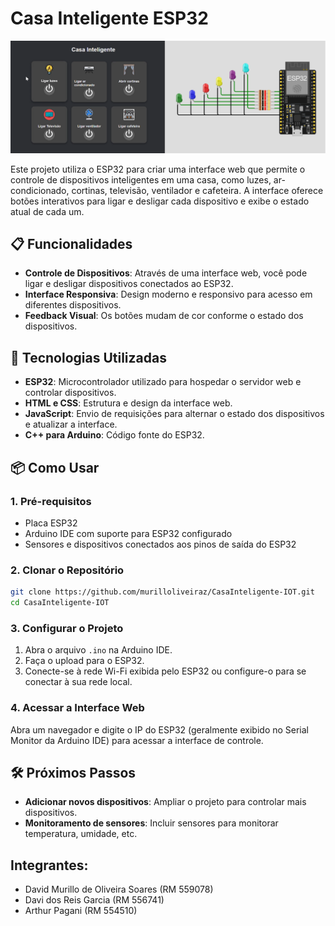 # Casa Inteligente ESP32

![Projeto Casa Inteligente](https://github.com/murilloliveiraz/CasaInteligente-IOT/blob/main/capa.png)

Este projeto utiliza o ESP32 para criar uma interface web que permite o controle de dispositivos inteligentes em uma casa, como luzes, ar-condicionado, cortinas, televisão, ventilador e cafeteira. A interface oferece botões interativos para ligar e desligar cada dispositivo e exibe o estado atual de cada um.

## 📋 Funcionalidades

- **Controle de Dispositivos**: Através de uma interface web, você pode ligar e desligar dispositivos conectados ao ESP32.
- **Interface Responsiva**: Design moderno e responsivo para acesso em diferentes dispositivos.
- **Feedback Visual**: Os botões mudam de cor conforme o estado dos dispositivos.

## 🚀 Tecnologias Utilizadas

- **ESP32**: Microcontrolador utilizado para hospedar o servidor web e controlar dispositivos.
- **HTML e CSS**: Estrutura e design da interface web.
- **JavaScript**: Envio de requisições para alternar o estado dos dispositivos e atualizar a interface.
- **C++ para Arduino**: Código fonte do ESP32.

## 📦 Como Usar

### 1. Pré-requisitos
- Placa ESP32
- Arduino IDE com suporte para ESP32 configurado
- Sensores e dispositivos conectados aos pinos de saída do ESP32

### 2. Clonar o Repositório

```bash
git clone https://github.com/murilloliveiraz/CasaInteligente-IOT.git
cd CasaInteligente-IOT
```

### 3. Configurar o Projeto

1. Abra o arquivo `.ino` na Arduino IDE.
2. Faça o upload para o ESP32.
3. Conecte-se à rede Wi-Fi exibida pelo ESP32 ou configure-o para se conectar à sua rede local.

### 4. Acessar a Interface Web

Abra um navegador e digite o IP do ESP32 (geralmente exibido no Serial Monitor da Arduino IDE) para acessar a interface de controle.

## 🛠 Próximos Passos

- **Adicionar novos dispositivos**: Ampliar o projeto para controlar mais dispositivos.
- **Monitoramento de sensores**: Incluir sensores para monitorar temperatura, umidade, etc.

## Integrantes:

- David Murillo de Oliveira Soares (RM 559078)
- Davi dos Reis Garcia (RM 556741)
- Arthur Pagani (RM 554510)
